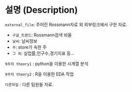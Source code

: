 # 설명 (Description)

`external_file`: 주어진 Rossmann자료 외 외부링크에서 구한 자료. 
- `구글_트렌드`: Rossmann검색 비율
- `날씨`: 날씨정보
- `주`: store가 속한 주
- `그 외`: 실업률,인구수,경기지표 등...

`9주차 theory1` : python을 이용한 시계열 분석

`9주차 theory2` : R을 이용한 EDA 작업

`다른파일` : 다른 팀원들 자료.


